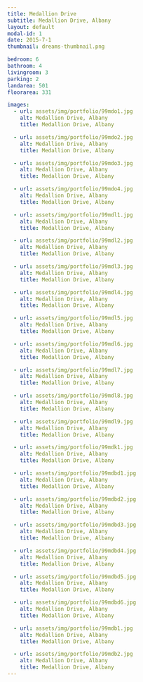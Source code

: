 ```yaml
---
title: Medallion Drive
subtitle: Medallion Drive, Albany
layout: default
modal-id: 1
date: 2015-7-1
thumbnail: dreams-thumbnail.png

bedroom: 6
bathroom: 4
livingroom: 3
parking: 2
landarea: 501
floorarea: 331

images:
  - url: assets/img/portfolio/99mdo1.jpg
    alt: Medallion Drive, Albany
    title: Medallion Drive, Albany

  - url: assets/img/portfolio/99mdo2.jpg
    alt: Medallion Drive, Albany
    title: Medallion Drive, Albany

  - url: assets/img/portfolio/99mdo3.jpg
    alt: Medallion Drive, Albany
    title: Medallion Drive, Albany

  - url: assets/img/portfolio/99mdo4.jpg
    alt: Medallion Drive, Albany
    title: Medallion Drive, Albany

  - url: assets/img/portfolio/99mdl1.jpg
    alt: Medallion Drive, Albany
    title: Medallion Drive, Albany

  - url: assets/img/portfolio/99mdl2.jpg
    alt: Medallion Drive, Albany
    title: Medallion Drive, Albany

  - url: assets/img/portfolio/99mdl3.jpg
    alt: Medallion Drive, Albany
    title: Medallion Drive, Albany

  - url: assets/img/portfolio/99mdl4.jpg
    alt: Medallion Drive, Albany
    title: Medallion Drive, Albany

  - url: assets/img/portfolio/99mdl5.jpg
    alt: Medallion Drive, Albany
    title: Medallion Drive, Albany

  - url: assets/img/portfolio/99mdl6.jpg
    alt: Medallion Drive, Albany
    title: Medallion Drive, Albany

  - url: assets/img/portfolio/99mdl7.jpg
    alt: Medallion Drive, Albany
    title: Medallion Drive, Albany

  - url: assets/img/portfolio/99mdl8.jpg
    alt: Medallion Drive, Albany
    title: Medallion Drive, Albany

  - url: assets/img/portfolio/99mdl9.jpg
    alt: Medallion Drive, Albany
    title: Medallion Drive, Albany

  - url: assets/img/portfolio/99mdk1.jpg
    alt: Medallion Drive, Albany
    title: Medallion Drive, Albany

  - url: assets/img/portfolio/99mdbd1.jpg
    alt: Medallion Drive, Albany
    title: Medallion Drive, Albany

  - url: assets/img/portfolio/99mdbd2.jpg
    alt: Medallion Drive, Albany
    title: Medallion Drive, Albany

  - url: assets/img/portfolio/99mdbd3.jpg
    alt: Medallion Drive, Albany
    title: Medallion Drive, Albany

  - url: assets/img/portfolio/99mdbd4.jpg
    alt: Medallion Drive, Albany
    title: Medallion Drive, Albany

  - url: assets/img/portfolio/99mdbd5.jpg
    alt: Medallion Drive, Albany
    title: Medallion Drive, Albany

  - url: assets/img/portfolio/99mdbd6.jpg
    alt: Medallion Drive, Albany
    title: Medallion Drive, Albany

  - url: assets/img/portfolio/99mdb1.jpg
    alt: Medallion Drive, Albany
    title: Medallion Drive, Albany

  - url: assets/img/portfolio/99mdb2.jpg
    alt: Medallion Drive, Albany
    title: Medallion Drive, Albany
---
```

